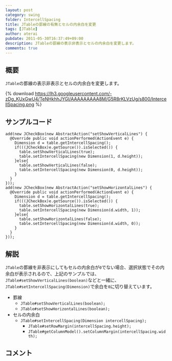 ```yaml
---
layout: post
category: swing
folder: IntercellSpacing
title: JTableの罫線の有無とセルの内余白を変更
tags: [JTable]
author: aterai
pubdate: 2011-05-30T16:37:49+09:00
description: JTableの罫線の表示非表示とセルの内余白を変更します。
comments: true
---
```

## 概要
`JTable`の罫線の表示非表示とセルの内余白を変更します。

{% download https://lh3.googleusercontent.com/-zDg_KUxGwU4/TeNHkhhJYGI/AAAAAAAAA8M/G5R8rKLVzUg/s800/IntercellSpacing.png %}

## サンプルコード
<pre class="prettyprint"><code>add(new JCheckBox(new AbstractAction("setShowVerticalLines") {
  @Override public void actionPerformed(ActionEvent e) {
    Dimension d = table.getIntercellSpacing();
    if(((JCheckBox)e.getSource()).isSelected()) {
      table.setShowVerticalLines(true);
      table.setIntercellSpacing(new Dimension(1, d.height));
    }else{
      table.setShowVerticalLines(false);
      table.setIntercellSpacing(new Dimension(0, d.height));
    }
  }
}));
add(new JCheckBox(new AbstractAction("setShowHorizontalLines") {
  @Override public void actionPerformed(ActionEvent e) {
    Dimension d = table.getIntercellSpacing();
    if(((JCheckBox)e.getSource()).isSelected()) {
      table.setShowHorizontalLines(true);
      table.setIntercellSpacing(new Dimension(d.width, 1));
    }else{
      table.setShowHorizontalLines(false);
      table.setIntercellSpacing(new Dimension(d.width, 0));
    }
  }
}));
</code></pre>

## 解説
`JTable`の罫線を非表示にしてもセルの内余白が`0`でない場合、選択状態でその内余白が表示されるので、上記のサンプルでは、`JTable#setShowVerticalLines(boolean)`などと一緒に、`JTable#setIntercellSpacing(Dimension)`で余白を`0`に切り替えています。

- 罫線
    - `JTable#setShowVerticalLines(boolean);`
    - `JTable#setShowHorizontalLines(boolean);`
- セルの内余白
    - `JTable#setIntercellSpacing(Dimension intercellSpacing);`
        - `JTable#setRowMargin(intercellSpacing.height);`
        - `JTable#getColumnModel().setColumnMargin(intercellSpacing.width);`

<!-- dummy comment line for breaking list -->

## コメント
